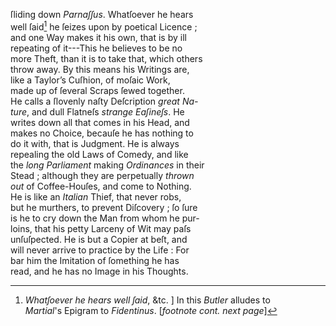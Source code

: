 ſliding down *Parnaſſus*.  Whatſoever he hears\
well ſaid[^1] he ſeizes upon by poetical Licence ;\
and one Way makes it his own, that is by ill\
repeating of it---This he believes to be no\
more Theft, than it is to take that, which others\
throw away.  By this means his Writings are,\
like a Taylor’s Cuſhion, of moſaic Work,\
made up of ſeveral Scraps ſewed together.\
He calls a ſlovenly naſty Deſcription *great Na-*\
*ture*, and dull Flatneſs *strange Eaſineſs*.  He\
writes down all that comes in his Head, and\
makes no Choice, becauſe he has nothing to\
do it with, that is Judgment.  He is always\
repealing the old Laws of Comedy, and like\
the *long Parliament* making *Ordinances* in their\
Stead ; although they are perpetually *thrown*\
*out* of Coffee-Houſes, and come to Nothing.\
He is like an *Italian* Thief, that never robs,\
but he murthers, to prevent Diſcovery ; ſo ſure\
is he to cry down the Man from whom he pur-\
loins, that his petty Larceny of Wit may paſs\
unſuſpected.  He is but a Copier at beſt, and\
will never arrive to practice by the Life : For\
bar him the Imitation of ſomething he has\
read, and he has no Image in his Thoughts.

[^1]: *Whatſoever he hears well ſaid*, &tc. ] In this *Butler* alludes to\
*Martial*'s Epigram to *Fidentinus*. [*footnote cont. next page*]
